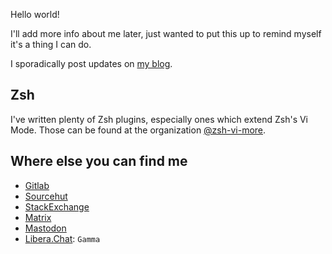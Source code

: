 Hello world!

I'll add more info about me later, just wanted to put this up to remind myself it's a thing I can do.

I sporadically post updates on [my blog][blog].

## Zsh

I've written plenty of Zsh plugins, especially ones which extend Zsh's Vi Mode.
Those can be found at the organization [@zsh-vi-more][zvm].

## Where else you can find me

- [Gitlab][gl]
- [Sourcehut][srht]
- [StackExchange][se]
- [Matrix][m]
- [Mastodon][mast]
- [Libera.Chat][l.c]: `Gamma`

[gl]: https://gitlab.com/xPMo/ "@xPMo on Gitlab"
[se]: https://stackexchange.com/users/15573239/gammafunction "GammaFunction on StackExchange"
[m]: https://matrix.to/#/@gamma:jupiterbroadcasting.com "@gamma:jupiterbroadcasting.com on Matrix"
[mast]: https://mathstodon.xyz/@gammafn "@gammafn on Mathstodon"
[srht]: https://sr.ht/~gammafn/ "~gammafn on Sourcehut"
[blog]: https://xpmo.gitlab.io "My blog on Gitlab Pages"
[zvm]: https://github.com/zsh-vi-more "Zsh Vi-More"
[hemppa]: https://github.com/vranki/hemppa "Hemppa the Matrix Bot"
[l.c]: https://libera.chatl "Libera.Chat"
